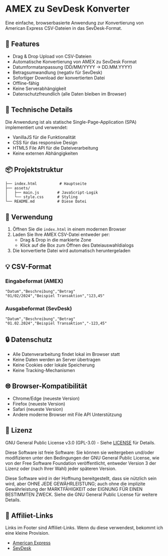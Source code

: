 # AMEX zu SevDesk Konverter

Eine einfache, browserbasierte Anwendung zur Konvertierung von American Express CSV-Dateien in das SevDesk-Format.

## 🚀 Features

- Drag & Drop Upload von CSV-Dateien
- Automatische Konvertierung von AMEX zu SevDesk Format
- Datumformatanpassung (DD/MM/YYYY → DD.MM.YYYY)
- Betragsumwandlung (negativ für SevDesk)
- Sofortiger Download der konvertierten Datei
- Offline-fähig
- Keine Serverabhängigkeit
- Datenschutzfreundlich (alle Daten bleiben im Browser)

## 🔧 Technische Details

Die Anwendung ist als statische Single-Page-Application (SPA) implementiert und verwendet:

- VanillaJS für die Funktionalität
- CSS für das responsive Design
- HTML5 File API für die Dateiverarbeitung
- Keine externen Abhängigkeiten

## 📦 Projektstruktur

```
├── index.html          # Hauptseite
├── assets/
│   ├── main.js        # JavaScript-Logik
│   └── style.css      # Styling
└── README.md          # Diese Datei
```

## 🚀 Verwendung

1. Öffnen Sie die `index.html` in einem modernen Browser
2. Laden Sie Ihre AMEX CSV-Datei entweder per:
   - Drag & Drop in die markierte Zone
   - Klick auf die Box zum Öffnen des Dateiauswahldialogs
3. Die konvertierte Datei wird automatisch heruntergeladen

## 💡 CSV-Format

### Eingabeformat (AMEX)
```csv
"Datum","Beschreibung","Betrag"
"01/02/2024","Beispiel Transaktion","123,45"
```

### Ausgabeformat (SevDesk)
```csv
"Datum","Beschreibung","Betrag"
"01.02.2024","Beispiel Transaktion","-123,45"
```

## 🔒 Datenschutz

- Alle Datenverarbeitung findet lokal im Browser statt
- Keine Daten werden an Server übertragen
- Keine Cookies oder lokale Speicherung
- Keine Tracking-Mechanismen

## 🌐 Browser-Kompatibilität

- Chrome/Edge (neueste Version)
- Firefox (neueste Version)
- Safari (neueste Version)
- Andere moderne Browser mit File API Unterstützung

## 📄 Lizenz

GNU General Public License v3.0 (GPL-3.0) - Siehe [LICENSE](/LICENSE) für Details.

Diese Software ist freie Software: Sie können sie weitergeben und/oder modifizieren unter den Bedingungen der GNU General Public License, wie von der Free Software Foundation veröffentlicht, entweder Version 3 der Lizenz oder (nach Ihrer Wahl) jeder späteren Version.

Diese Software wird in der Hoffnung bereitgestellt, dass sie nützlich sein wird, aber OHNE JEDE GEWÄHRLEISTUNG; auch ohne die implizite Gewährleistung der MARKTFÄHIGKEIT oder EIGNUNG FÜR EINEN BESTIMMTEN ZWECK. Siehe die GNU General Public License für weitere Details.

## 🔗 Affiliet-Links

Links im Footer sind Affiliet-Links. Wenn du diese verwendest, bekommt ich eine kleine Provision.

- [American Express](https://americanexpress.com/de-de/referral/gold?ref=rALFWqGWz&XLINK=MYCP)
- [SevDesk](https://sevdesk.cello.so/mHaPvx3yG1x) 
